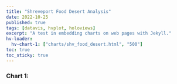 ```yaml
---
title: "Shreveport Food Desert Analysis"
date: 2022-10-25
published: true
tags: [datavis, hvplot, holoviews]
excerpt: "A test in embedding charts on web pages with Jekyll."
hv-loader:
  hv-chart-1: ["charts/shv_food_desert.html", "500"]
toc: true
toc_sticky: true
---
```


### Chart 1:

<div id="hv-chart-1"></div>
